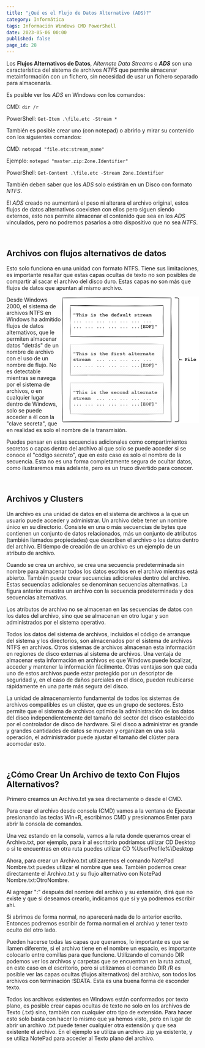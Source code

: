 ```yaml
---
title: "¿Qué es el Flujo de Datos Alternativo (ADS)?"
category: Informática
tags: Información Windows CMD PowerShell
date: 2023-05-06 00:00
published: false
page_id: 28
---
```


Los **Flujos Alternativos de Datos**, *Alternate Data Streams* o ***ADS*** son una característica del sistema de archivos *NTFS* que permite almacenar metainformación con un fichero, sin necesidad de usar un fichero separado para almacenarla.

Es posible ver los *ADS* en Windows con los comandos:

CMD: `dir /r`

PowerShell: `Get-Item .\file.etc -Stream *`

También es posible crear uno (con notepad) o abrirlo y mirar su contenido con los siguientes comandos:

CMD: `notepad "file.etc:stream_name"`

Ejemplo: `notepad "master.zip:Zone.Identifier"`

PowerShell: `Get-Content .\file.etc -Stream Zone.Identifier`

También deben saber que los *ADS* solo existirán en un Disco con formato *NTFS*.

El *ADS* creado no aumentará el peso ni alterara el archivo original, estos flujos de datos alternativos coexisten con ellos pero siguen siendo externos, esto nos permite almacenar el contenido que sea en los *ADS* vinculados, pero no podremos pasarlos a otro dispositivo que no sea *NTFS*.

<div id="Archivos-ADS"><br></div>

## Archivos con flujos alternativos de datos

Esto solo funciona en una unidad con formato NTFS. Tiene sus limitaciones, es importante resaltar que estas capas ocultas de texto no son posibles de compartir al sacar el archivo del disco duro.
Estas capas no son más que flujos de datos que apuntan al mismo archivo.

<img class="general-img" src="/assets/Alternate%20Data%20Strams%20-%20ADS.png" width="360" align="right">

Desde Windows 2000, el sistema de archivos NTFS en Windows ha admitido flujos de datos alternativos, que le permiten almacenar datos "detrás" de un nombre de archivo con el uso de un nombre de flujo. No es detectable mientras se navega por el sistema de archivos, o en cualquier lugar dentro de Windows, solo se puede acceder a él con la "clave secreta", que en realidad es solo el nombre de la transmisión.

Puedes pensar en estas secuencias adicionales como compartimientos secretos o capas dentro del archivo al que solo se puede acceder si se conoce el "código secreto", que en este caso es solo el nombre de la secuencia. Esta no es una forma completamente segura de ocultar datos, como ilustraremos más adelante, pero es un truco divertido para conocer.

<div id="Archivos-y-Clusters"><br></div>

## Archivos y Clusters

Un archivo es una unidad de datos en el sistema de archivos a la que un usuario puede acceder y administrar. Un archivo debe tener un nombre único en su directorio. Consiste en una o más secuencias de bytes que contienen un conjunto de datos relacionados, más un conjunto de atributos (también llamados propiedades) que describen el archivo o los datos dentro del archivo. El tiempo de creación de un archivo es un ejemplo de un atributo de archivo.

Cuando se crea un archivo, se crea una secuencia predeterminada sin nombre para almacenar todos los datos escritos en el archivo mientras está abierto. También puede crear secuencias adicionales dentro del archivo. Estas secuencias adicionales se denominan secuencias alternativas. La figura anterior muestra un archivo con la secuencia predeterminada y dos secuencias alternativas.

Los atributos de archivo no se almacenan en las secuencias de datos con los datos del archivo, sino que se almacenan en otro lugar y son administrados por el sistema operativo.

Todos los datos del sistema de archivos, incluidos el código de arranque del sistema y los directorios, son almacenados por el sistema de archivos NTFS en archivos. Otros sistemas de archivos almacenan esta información en regiones de disco externas al sistema de archivos. Una ventaja de almacenar esta información en archivos es que Windows puede localizar, acceder y mantener la información fácilmente. Otras ventajas son que cada uno de estos archivos puede estar protegido por un descriptor de seguridad y, en el caso de daños parciales en el disco, pueden reubicarse rápidamente en una parte más segura del disco.

La unidad de almacenamiento fundamental de todos los sistemas de archivos compatibles es un clúster, que es un grupo de sectores. Esto permite que el sistema de archivos optimice la administración de los datos del disco independientemente del tamaño del sector del disco establecido por el controlador de disco de hardware. Si el disco a administrar es grande y grandes cantidades de datos se mueven y organizan en una sola operación, el administrador puede ajustar el tamaño del clúster para acomodar esto.

<div id="Crear-Archivo-con-ADS"><br></div>

## ¿Cómo Crear Un Archivo de texto Con Flujos Alternativos?

Primero creamos un Archivo.txt ya sea directamente o desde el CMD.

Para crear el archivo desde consola (CMD) vamos a la ventana de Ejecutar presionando las teclas Win+R, escribimos CMD y presionamos Enter para abrir la consola de comandos.

Una vez estando en la consola, vamos a la ruta donde queramos crear el Archivo.txt, por ejemplo, para ir al escritorio podríamos utilizar CD Desktop o si te encuentras en otra ruta puedes utilizar CD %UserProfile%\Desktop

Ahora, para crear un Archivo.txt utilizaremos el comando NotePad Nombre.txt puedes utilizar el nombre que sea.
También podemos crear directamente el Archivo.txt y su flujo alternativo con NotePad Nombre.txt:OtroNombre.

Al agregar ":" después del nombre del archivo y su extensión, dirá que no existe y que si deseamos crearlo, indicamos que sí y ya podremos escribir ahí.

Si abrimos de forma normal, no aparecerá nada de lo anterior escrito. Entonces podremos escribir de forma normal en el archivo y tener texto oculto del otro lado.

Pueden hacerse todas las capas que queramos, lo importante es que se llamen diferente, si el archivo tiene en el nombre un espacio, es importante colocarlo entre comillas para que funcione.
Utilizando el comando DIR podemos ver los archivos y carpetas que se encuentran en la ruta actual, en este caso en el escritorio, pero si utilizamos el comando DIR /R es posible ver las capas ocultas (flujos alternativos) del archivo, son todos los archivos con terminación :$DATA. Esta es una buena forma de esconder texto.

Todos los archivos existentes en Windows están conformados por texto plano, es posible crear capas ocultas de texto no solo en los archivos de Texto (.txt) sino, también con cualquier otro tipo de extensión. Para hacer esto solo basta con hacer lo mismo que ya hemos visto, pero en lugar de abrir un archivo .txt puede tener cualquier otra extensión y que sea existente el archivo. En el ejemplo se utiliza un archivo .zip ya existente, y se utiliza NotePad para acceder al Texto plano del archivo.

